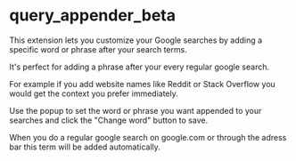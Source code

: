 # query_appender_beta

This extension lets you customize your Google searches by adding a specific word or phrase after your search terms.

It's perfect for adding a phrase after your every regular google search.

For example if you add website names like Reddit or Stack Overflow you would get the context you prefer immediately.

Use the popup to set the word or phrase you want appended to your searches and click the "Change word" button to save.

When you do a regular google search on google.com or through the adress bar this term will be added automatically.
